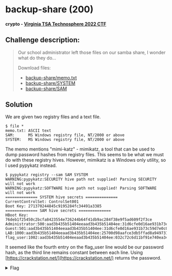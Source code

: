 # backup-share (200)
#### crypto - [Virginia TSA Technosphere 2022 CTF](../main.md)

## Challenge description:
> Our school administrator left those files on our samba share, I wonder what do they do...
> 
> Download files: 
> - [backup-share/memo.txt](../assets/backup-share/memo.txt)
> - [backup-share/SYSTEM](../assets/backup-share/SYSTEM)
> - [backup-share/SAM](./../assets/backup-share/SAM)

## Solution 
We are given two registry files and a text file.
```
$ file *
memo.txt: ASCII text
SAM:      MS Windows registry file, NT/2000 or above
SYSTEM:   MS Windows registry file, NT/2000 or above
```
The memo mentions "mimi-katz" - mimikatz, a tool that can be used to dump password hashes from registry files. This seems to be what we must do with these registry hives. However, mimikatz is a Windows only utility, so I used pypykatz instead.
```
$ pypykatz registry --sam SAM SYSTEM
WARNING:pypykatz:SECURITY hive path not supplied! Parsing SECURITY will not work
WARNING:pypykatz:SOFTWARE hive path not supplied! Parsing SOFTWARE will not work
============== SYSTEM hive secrets ==============
CurrentControlSet: ControlSet001
Boot Key: 271370244845c9195284fc34491a3385
============== SAM hive secrets ==============
HBoot Key: 76deb1f25450c2bcfa8423554e726244b64f41db9ac284f38e9f5ad609f2f3ce
Administrator:500:aad3b435b51404eeaad3b435b51404ee:31d6cfe0d16ae931b73c59d7e0c089c0:::
Guest:501:aad3b435b51404eeaad3b435b51404ee:31d6cfe0d16ae931b73c59d7e0c089c0:::
LAB:1000:aad3b435b51404eeaad3b435b51404ee:25700d98aafce3db5ffad8a949731c6d:::
flag_user:1002:aad3b435b51404eeaad3b435b51404ee:032c72c6d11bf91e740ea34c523f9c21:::
```
It seemed like the fourth entry on the flag_user line would be our password hash, as the third line remains constant between each line. Using [https://crackstation.net/](https://crackstation.net/) returns the password.

<details> 
    <summary>Flag</summary>
flag{meatballs1}
</details>